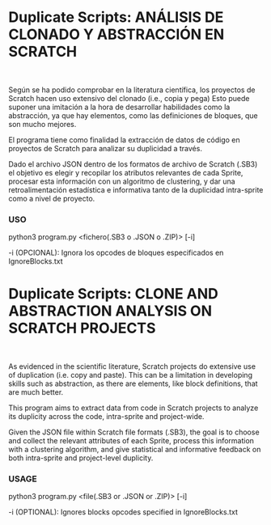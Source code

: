 Duplicate Scripts: ANÁLISIS DE CLONADO Y ABSTRACCIÓN EN SCRATCH
=============
<br>

Según se ha podido comprobar en la literatura científica, los proyectos de Scratch hacen uso extensivo del clonado (i.e., copia y pega) Esto puede suponer una imitación a la hora de desarrollar habilidades como la abstracción, ya que hay elementos, como las definiciones de bloques, que son mucho mejores.

El programa tiene como finalidad la extracción de datos de código en proyectos de Scratch para analizar su duplicidad a través. 

Dado el archivo JSON dentro de los formatos de archivo de Scratch (.SB3) el objetivo es elegir y recopilar los atributos relevantes de cada Sprite, procesar esta información con un algoritmo de clustering, y dar una retroalimentación estadística e informativa tanto de la duplicidad intra-sprite como a nivel de proyecto.

### USO

python3 program.py <fichero(.SB3 o .JSON o .ZIP)> [-i]

-i (OPCIONAL): Ignora los opcodes de bloques especificados en IgnoreBlocks.txt

Duplicate Scripts: CLONE AND ABSTRACTION ANALYSIS ON SCRATCH PROJECTS
=============
<br>

As evidenced in the scientific literature, Scratch projects do extensive use of duplication (i.e. copy and paste). This can be a limitation in developing skills such as abstraction, as there are elements, like block definitions, that are much better.

This program aims to extract data from code in Scratch projects to analyze its duplicity across the code, intra-sprite and project-wide. 

Given the JSON file within Scratch file formats (.SB3), the goal is to choose and collect the relevant attributes of each Sprite, process this information with a clustering algorithm, and give statistical and informative feedback on both intra-sprite and project-level duplicity.

### USAGE

python3 program.py <file(.SB3 or .JSON or .ZIP)> [-i]

-i (OPTIONAL): Ignores blocks opcodes specified in IgnoreBlocks.txt
